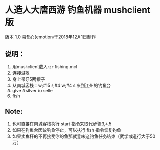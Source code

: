 # 人造人大唐西游 钓鱼机器 mushclient 版

版本 1.0
易吾心(emotion)于2018年12月1日制作

## 说明：
1. 用mushclient载入rzr-fishing.mcl
2. 连接游戏
3. 身上带好5两银子
3. 从南城客栈：w;#15 s;#4 w;#4 s 来到江州的钓鱼台
4. give 5 silver to seller
5. fish

## Note:
1. 也可直接在南城客栈执行 start 指令来取代步骤3,4,5
2. 如果在钓鱼台因故钓鱼停止，可以执行 fish 指令恢复钓鱼
3. 如果卖鱼杆的不再接受你的鱼那就意味这钓鱼任务结束（武学或道行大于50万）

